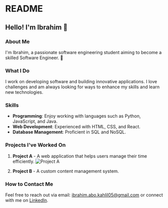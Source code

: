 # README

## Hello! I'm Ibrahim 👋

### About Me
I'm Ibrahim, a passionate software engineering student aiming to become a skilled Software Engineer. 💪

### What I Do
I work on developing software and building innovative applications. I love challenges and am always looking for ways to enhance my skills and learn new technologies.

### Skills
- **Programming**: Enjoy working with languages such as Python, JavaScript, and Java.
- **Web Development**: Experienced with HTML, CSS, and React.
- **Database Management**: Proficient in SQL and NoSQL.

### Projects I've Worked On
1. **Project A** - A web application that helps users manage their time efficiently.
   ![Project A](https://media4.giphy.com/media/v1.Y2lkPTc5MGI3NjExbDJmZjl5bXB4eHUzejVubm1sc29uaDNjZ3B4dnBzN2k3Njd4em1reCZlcD12MV9pbnRlcm5hbF9naWZfYnlfaWQmY3Q9Zw/bGgsc5mWoryfgKBx1u/giphy.webp)
   
2. **Project B** - A custom content management system.


### How to Contact Me
Feel free to reach out via email: [ibrahim.abo.kahlil05@gmail.com](ibrahim.abo.kahlil05@gmail.com) or connect with me on [LinkedIn](https://www.linkedin.com/in/ebrahim-gad-3b0484235/).

